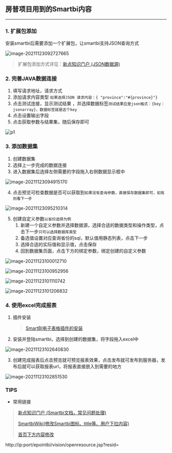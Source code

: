 ## 房普项目用到的Smartbi内容

---



### 1. 扩展包添加

安装smartbi后需要添加一个扩展包，让smartbi支持JSON查询方式

![image-20211123092727665](https://gitee.com/nagiyoru/pic_bed/raw/master/typora/image-20211123092727665.png)

> 扩展包添加方式详见：[新点知识门户 (JSON数据源)](https://fdoc.epoint.com.cn/onlinedoc/docshow/docshow?columnguid=031&menuguid=031001&nodeguid=5493f9f9-319c-45dd-8aaa-0858867406ab)

### 2. 完善JAVA数据连接

1. 填写请求地址，请求方式
2. 添加请求内容类型 `如果选择JSON 请求内容：{ "province":"#{province}"}`
3. 点击测试连接，显示测试结果 ，并选择数据标签`测试结果应是json格式：{key：jsonarray}，数据标签就是这个key`
4. 点击设置输出字段
5. 点击获取参数与结果集，随后保存即可

![p1](https://gitee.com/nagiyoru/pic_bed/raw/master/typora/p1.png)

###  3. 添加数据集

1. 创建数据集
2. 选择上一步完成的数据连接
3. 进入数据集后选择左侧需要的字段拖入右侧数据显示框中

![image-20211123094915170](https://gitee.com/nagiyoru/pic_bed/raw/master/typora/image-20211123094915170.png)

4. 点击预览可检查数据是否可以获取到`如果没有查询参数，直接保存数据集即可，如有则看下一步`

![image-20211123095210314](https://gitee.com/nagiyoru/pic_bed/raw/master/typora/image-20211123095210314.png)

5. 创建自定义参数`以省份选择为例`
   1. 新建一个自定义参数并选择数据源，选择合适的数据类型和操作类型，点击下一步`只可以选择数据库类型`
   1. 备选值设置对应查询省份的sql，默认值用静态列表，点击下一步
   1. 选择合适的实际值和显示值，点击保存
   1. 回到数据集页面，点击下方的绑定参数，绑定创建的自定义参数

![image-20211123100012710](https://gitee.com/nagiyoru/pic_bed/raw/master/typora/image-20211123100012710.png)

![image-20211123100952956](https://gitee.com/nagiyoru/pic_bed/raw/master/typora/image-20211123100952956.png)

![image-20211123101110742](https://gitee.com/nagiyoru/pic_bed/raw/master/typora/image-20211123101110742.png)

![image-20211123101206832](https://gitee.com/nagiyoru/pic_bed/raw/master/typora/image-20211123101206832.png)

### 4. 使用excel完成报表

1. 插件安装

   > [SmartBI电子表格插件的安装](https://wiki.smartbi.com.cn/pages/viewpage.action?pageId=44501747)

2. 安装并登陆smartbi，选择到创建的数据集，将字段拖入excel中

![image-20211123102640830](https://gitee.com/nagiyoru/pic_bed/raw/master/typora/image-20211123102640830.png)

3. 创建完成报表后点击预览就可预览报表效果，点击发布就可发布到服务器，发布后就可以获取报表url，将报表直接嵌入到需要的地方

![image-20211123102851530](https://gitee.com/nagiyoru/pic_bed/raw/master/typora/image-20211123102851530.png)

### TIPS

- 常用链接

> [新点知识门户 (Smartbi文档，常见问题处理)](https://fdoc.epoint.com.cn/onlinedoc/docshow/docshow?menuguid=031001&nodeguid=8484d051-2a57-4b73-885c-1cc5b68bc53d)
>
> [SmartbiWiki(修改Smartbi图标、title等、用户下拉内容)](https://history.wiki.smartbi.com.cn/pages/viewpage.action?pageId=48563052)
>
> [首页下方内容修改](https://wiki.smartbi.com.cn/pages/viewpage.action?pageId=76678327)

http://ip:port/epointbi/vision/openresource.jsp?resid=

